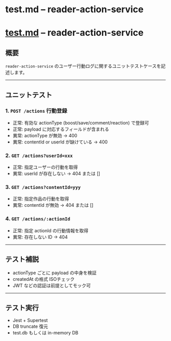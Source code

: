 # test.md – reader-action-service

# [test.md](http://test.md/) – reader-action-service

## 概要

`reader-action-service` のユーザー行動ログに関するユニットテストケースを記述します。

---

## ユニットテスト

### 1. `POST /actions` 行動登録

- 正常: 有効な actionType (boost/save/comment/reaction) で登録可
- 正常: payload に対応するフィールドが含まれる
- 異常: actionType が無効 -> 400
- 異常: contentId or userId が缺けている -> 400

### 2. `GET /actions?userId=xxx`

- 正常: 指定ユーザーの行動を取得
- 異常: userId が存在しない -> 404 または []

### 3. `GET /actions?contentId=yyy`

- 正常: 指定作品の行動を取得
- 異常: contentId が無効 -> 404 または []

### 4. `GET /actions/:actionId`

- 正常: 指定 actionId の行動情報を取得
- 異常: 存在しない ID -> 404

---

## テスト補説

- actionType ごとに payload の中身を検証
- createdAt の格式 ISOチェック
- JWT などの認証は前提としてモック可

---

## テスト実行

- Jest + Supertest
- DB truncate 復元
- test.db もしくは in-memory DB
